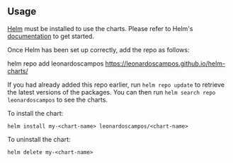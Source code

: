 ## Usage

[Helm](https://helm.sh) must be installed to use the charts.  Please refer to
Helm's [documentation](https://helm.sh/docs) to get started.

Once Helm has been set up correctly, add the repo as follows:

  helm repo add leonardoscampos https://leonardoscampos.github.io/helm-charts/

If you had already added this repo earlier, run `helm repo update` to retrieve
the latest versions of the packages.  You can then run `helm search repo
leonardoscampos` to see the charts.

To install the <chart-name> chart:

    helm install my-<chart-name> leonardoscampos/<chart-name>

To uninstall the chart:

    helm delete my-<chart-name>